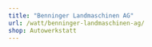 ```yaml
---
title: "Benninger Landmaschinen AG"
url: /watt/benninger-landmaschinen-ag/
shop: Autowerkstatt
---
```

